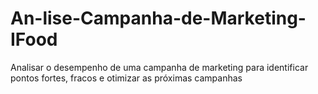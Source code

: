 # An-lise-Campanha-de-Marketing-IFood
Analisar o desempenho de uma campanha de marketing para identificar pontos fortes, fracos e otimizar as próximas campanhas
